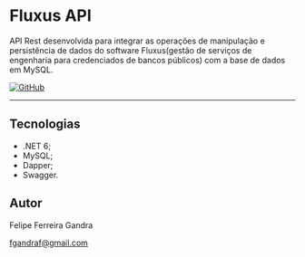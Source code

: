 # Fluxus API

API Rest desenvolvida para integrar as operações de manipulação e persistência de dados do software Fluxus(gestão de serviços de engenharia para credenciados de bancos públicos) com a base de dados em MySQL.

[![GitHub](https://img.shields.io/github/license/fgandraf/FluxusApi)](https://github.com/fgandraf/FluxusAPI/blob/main/LICENSE)

---

## Tecnologias

* .NET 6;
* MySQL;
* Dapper;
* Swagger.

## Autor

Felipe Ferreira Gandra

fgandraf@gmail.com

